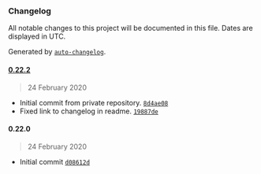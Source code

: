 ### Changelog

All notable changes to this project will be documented in this file. Dates are displayed in UTC.

Generated by [`auto-changelog`](https://github.com/CookPete/auto-changelog).

#### [0.22.2](https://github.com/phanku/PBot/compare/0.22.0...0.22.2)

> 24 February 2020

- Initial commit from private repository. [`8d4ae08`](https://github.com/phanku/PBot/commit/8d4ae081201de98dabf506e88fc0d23e89f57e30)
- Fixed link to changelog in readme. [`19887de`](https://github.com/phanku/PBot/commit/19887de02231412f5a0dfcff956628227a34cf4d)

#### 0.22.0

> 24 February 2020

- Initial commit [`d08612d`](https://github.com/phanku/PBot/commit/d08612d10dc841be167d8f000224aba35a7ea5db)
